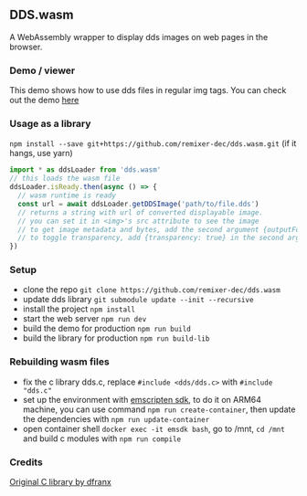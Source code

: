 ## DDS.wasm
A WebAssembly wrapper to display dds images on web pages in the browser.

### Demo / viewer
This demo shows how to use dds files in regular img tags. You can check out the demo [here](https://remixer-dec.github.io/dds.wasm/)

### Usage as a library
`npm install --save git+https://github.com/remixer-dec/dds.wasm.git` (if it hangs, use yarn)

```javascript
import * as ddsLoader from 'dds.wasm'
// this loads the wasm file
ddsLoader.isReady.then(async () => {
  // wasm runtime is ready
  const url = await ddsLoader.getDDSImage('path/to/file.dds')
  // returns a string with url of converted displayable image.
  // you can set it in <img>'s src attribute to see the image
  // to get image metadata and bytes, add the second argument {outputFormat: 'data'}
  // to toggle transparency, add {transparency: true} in the second argument
})
```

### Setup
- clone the repo `git clone https://github.com/remixer-dec/dds.wasm`
- update dds library `git submodule update --init --recursive`
- install the project `npm install`
- start the web server `npm run dev`
- build the demo for production `npm run build`
- build the library for production `npm run build-lib`

### Rebuilding wasm files
- fix the c library dds.c, replace `#include <dds/dds.c>` with `#include "dds.c"`
- set up the environment with [emscripten sdk](https://github.com/emscripten-core/emsdk), to do it on ARM64 machine, you can use command `npm run create-container`, then update the dependencies with `npm run update-container`
 - open container shell `docker exec -it emsdk bash`, go to /mnt, `cd /mnt` and build c modules with `npm run compile`

 ### Credits

 [Original C library by dfranx](https://github.com/dfranx/DDS)